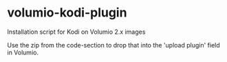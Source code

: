 # volumio-kodi-plugin
Installation script for Kodi on Volumio 2.x images

Use the zip from the code-section to drop that into the 'upload plugin' field in Volumio.
